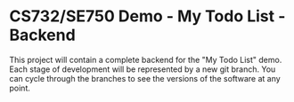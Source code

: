 # CS732/SE750 Demo - My Todo List - Backend

This project will contain a complete backend for the "My Todo List" demo. Each stage of development will be represented by a new git branch. You can cycle through the branches to see the versions of the software at any point.
